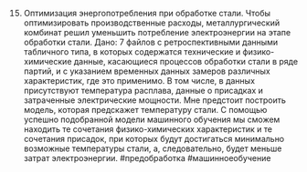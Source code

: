 15. Оптимизация энергопотребления при обработке стали.
Чтобы оптимизировать производственные расходы, металлургический комбинат решил уменьшить потребление электроэнергии на этапе обработки стали.
Дано: 7 файлов с ретроспективными данными табличного типа, в которых содержатся технические и физико-химические данные, касающиеся процессов обработки стали в ряде партий, и с указанием временных данных замеров различных характеристик, где это применимо. В том числе, в данных присутствуют температура расплава, данные о присадках и затраченные электрические мощности. Мне предстоит построить модель, которая предскажет температуру стали. С помощью успешно подобранной модели машинного обучения мы сможем находить те сочетания физико-химических характеристик и те сочетания присадок, при которых будут достигаться минимально возможные температуры стали, а, следовательно, будет меньше затрат электроэнергии.
#предобработка #машинноеобучение